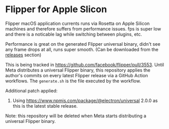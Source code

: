 # Flipper for Apple Slicon

Flipper macOS application currents runs via Rosetta on Apple Silicon machines and therefore suffers from performance issues. fps is super low and there is a noticable lag while switching between plugins, etc.

Performance is great on the generated Flipper universal binary, didn't see any frame drops at all, runs super smooth. (Can be downloaded from the [releases](https://github.com/chiragramani/FlipperReleases/releases) section)

This is being tracked in https://github.com/facebook/flipper/pull/3553. Until Meta distributes a universal Flipper binary, this repository applies the author's commits on every latest Flipper release via a GitHub Action workflows. The `generate.sh` is the file executed by the workflow.

Additional patch applied:
1. Using https://www.npmjs.com/package/@electron/universal 2.0.0 as this is the latest stable release. 


Note: this repository will be deleted when Meta starts distributing a universal Flipper binary.
